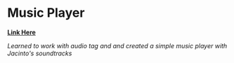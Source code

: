 # Music Player

**[Link Here](https://alexey-kovalevich.github.io/music-player/)**

*Learned to work with audio tag and and created a simple music player with Jacinto's soundtracks*
